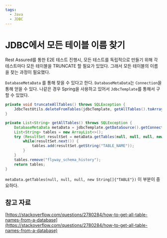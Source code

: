 ```yaml
---
tags:
  - Java
  - JDBC
---
```

# JDBC에서 모든 테이블 이름 찾기

Rest Assured를 통한 E2E 테스트 진행시, 모든 테스트를 독립적으로 만들기 위해 각 테스트마다 모든 테이블을 TRUNCATE 할 필요가 있었다. 그래서 모든 테이블의 이름을 찾는 과정이 필요했다.

`DatabaseMetaData` 를 통해 찾을 수 있다고 한다. `DatabaseMetaData`는 `Connection`을 통해 얻을 수 있다. 나같은 경우 Spring을 사용하고 있어서 `JdbcTemplate`를 통해서 구할 수 있었다.

```java
private void truncateAllTables() throws SQLException {
    JdbcTestUtils.deleteFromTables(jdbcTemplate, getAllTables().toArray(new String[0]));
}

private List<String> getAllTables() throws SQLException {
    DatabaseMetaData metaData = jdbcTemplate.getDataSource().getConnection().getMetaData();
    List<String> tables = new ArrayList<>();
    try (ResultSet resultSet = metaData.getTables(null, null, null, new String[]{"TABLE"})) {
        while(resultSet.next()) {
            tables.add(resultSet.getString("TABLE_NAME"));
        }
    }
    tables.remove("flyway_schema_history");
    return tables;
}
```

`metaData.getTables(null, null, null, new String[]{"TABLE"})` 이 부분이 중요하다.

## 참고 자료

[https://stackoverflow.com/questions/2780284/how-to-get-all-table-names-from-a-database](https://stackoverflow.com/questions/2780284/how-to-get-all-table-names-from-a-database)